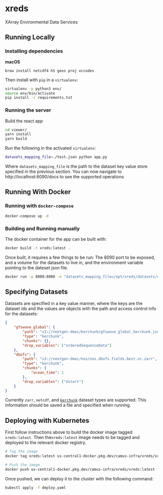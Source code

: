 # xreds

XArray Environmental Data Services

## Running Locally

### Installing dependencies

**macOS**

```
brew install netcdf4 h5 geos proj eccodes
```

Then install with `pip` in a `virtualenv`:

```bash
virtualenv -p python3 env/ 
source env/bin/activate
pip install -r requirements.txt
```

### Running the server

Build the react app

```bash
cd viewer/
yarn install 
yarn build
```

Run the following in the activated `virtualenv`:

```bash 
datasets_mapping_file=./test.json python app.py
```

Where `datasets_mapping_file` is the path to the dataset key value store specified in the previous section. You can now navigate to http://localhost:8090/docs to see the supported operations 

## Running With Docker

### Running with `docker-compose`

```bash
docker-compose up -d
```

### Building and Running manually 

The docker container for the app can be built with: 

```bash
docker build -t xreds:latest .
```

Once built, it requires a few things to be run: The 8090 port to be exposed, and a volume for the datasets to live in, and the environment variable pointing to the dateset json file.

```bash 
docker run -p 8080:8080 -e "datasets_mapping_file=/opt/xreds/datasets/camus_datasets.json" -v "/home/builder/projects/xreds/datasets:/opt/xreds/datasets" xreds:latest
```

## Specifying Datasets

Datasets are specified in a key value manner, where the keys are the dataset ids and the values are objects with the path and access control info for the datasets: 

```json
{
    "gfswave_global": {
        "path": "s3://nextgen-dmac/kerchunk/gfswave_global_kerchunk.json",
        "type": "kerchunk", 
        "chunks": {}, 
        "drop_variables": ["orderedSequenceData"]
    }, 
    "dbofs": {
        "path": "s3://nextgen-dmac/nos/nos.dbofs.fields.best.nc.zarr", 
        "type": "kerchunk",
        "chunks": {
            "ocean_time": 1
        }, 
        "drop_variables": ["dstart"]
    }
}
```

Currently `zarr`, `netcdf`, and [`kerchunk`](https://github.com/fsspec/kerchunk) dataset types are supported. This information should be saved a file and specified when running.

## Deploying with Kubernetes

First follow instructions above to build the docker image tagged `xreds:latest`. Then the`xreds:latest` image needs to be tagged and deployed to the relevant docker registry. 

```bash
# Tag the image
docker tag xreds:latest us-central1-docker.pkg.dev/camus-infra/xreds/xreds:latest

# Push the image
docker push us-central1-docker.pkg.dev/camus-infra/xreds/xreds:latest
```

Once pushed, we can deploy it to the cluster with the following command:

```bash
kubectl apply -f deploy.yaml
```